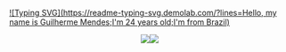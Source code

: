 [![Typing SVG](https://readme-typing-svg.demolab.com/?lines=Hello, my name is Guilherme Mendes;I'm 24 years old;I'm from Brazil)](https://git.io/typing-svg)

<!--📊STATSGRAPH / 🌐WEBSITE: https://github.com/anuraghazra/github-readme-stats -->
<p align="center">
<img src="https://github-readme-stats.vercel.app/api?username=eusmemo&show_icons=true&theme=merko"><img src="https://github-readme-streak-stats.herokuapp.com?user=eusmemo&theme=merko&date_format=M%20j%5B%2C%20Y%5D">
